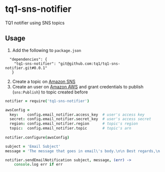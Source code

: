 # tq1-sns-notifier
TQ1 notifier using SNS topics

## Usage
1. Add the following to `package.json`
  ```
    "dependencies": {
      "tq1-sns-notifier": "git@github.com:tq1/tq1-sns-notifier.git#0.0.1"
     }
  ```
2. Create a topic on [Amazon SNS](https://console.aws.amazon.com/sns/)
3. Create an user on [Amazon AWS](https://console.aws.amazon.com/iam/) and grant credentials to publish (`sns:Publish`) to topic created before
```coffeescript
notifier = require('tq1-sns-notifier')

awsConfig =
  key:    config.email_notifier.access_key  # user's access key
  secret: config.email_notifier.secret_key  # user's access secret
  region: config.email_notifier.region      # topic's region
  topic:  config.email_notifier.topic       # topic's arn
  
notifier.configure(awsConfig)

subject = 'Email Subject'
message = 'The message that goes in email\'s body.\n\n Best regards,\n TQ1 Email Notifier.'

notifier.sendEmailNotification subject, message, (err) ->
    console.log err if err
```
